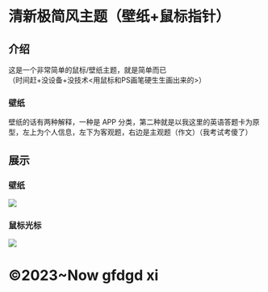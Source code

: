 # 清新极简风主题（壁纸+鼠标指针）
## 介绍
这是一个非常简单的鼠标/壁纸主题，就是简单而已  
（时间赶+没设备+没技术<用鼠标和PS画笔硬生生画出来的>）  
### 壁纸
壁纸的话有两种解释，一种是 APP 分类，第二种就是以我这里的英语答题卡为原型，左上为个人信息，左下为客观题，右边是主观题（作文）（我考试考傻了）

## 展示
### 壁纸
![](https://storage.deepin.org/thread/202306122228039681_wallpaper.png)  
### 鼠标光标
![](https://storage.deepin.org/thread/202306122227183085_%E5%9B%BE%E7%89%87.png)  

# ©2023~Now gfdgd xi